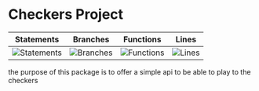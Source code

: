 # Checkers Project
| Statements | Branches | Functions | Lines |
| -----------|----------|-----------|-------|
| ![Statements](https://img.shields.io/badge/Coverage-98.13%25-brightgreen.svg "Make me better!") | ![Branches](https://img.shields.io/badge/Coverage-98.54%25-brightgreen.svg "Make me better!") | ![Functions](https://img.shields.io/badge/Coverage-96.7%25-brightgreen.svg "Make me better!") | ![Lines](https://img.shields.io/badge/Coverage-100%25-brightgreen.svg "Make me better!") |

the purpose of this package is to offer a simple api to be able to play to the checkers
